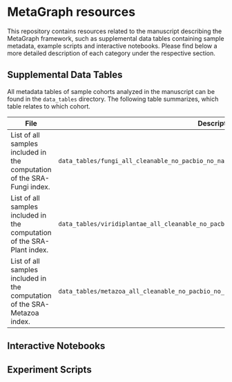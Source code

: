 # MetaGraph resources
This repository contains resources related to the manuscript describing the MetaGraph framework, such as supplemental data tables containing sample metadata, example scripts and interactive notebooks. Please find below a more detailed description of each category under the respective section.

## Supplemental Data Tables
All metadata tables of sample cohorts analyzed in the manuscript can be found in the `data_tables` directory. The following table summarizes, which table relates to which cohort.

| **File** | **Description** |
| --- | --- |
| List of all samples included in the computation of the SRA-Fungi index. | `data_tables/fungi_all_cleanable_no_pacbio_no_nanopore_metadata_only_genomic.tsv.gz` | 
| List of all samples included in the computation of the SRA-Plant index. | `data_tables/viridiplantae_all_cleanable_no_pacbio_no_nanopore_metadata_only_genomic.tsv.gz` | 
|List of all samples included in the computation of the SRA-Metazoa index. | `data_tables/metazoa_all_cleanable_no_pacbio_no_nanopore_metadata_only_genomic.tsv.gz` | 

## Interactive Notebooks

## Experiment Scripts
